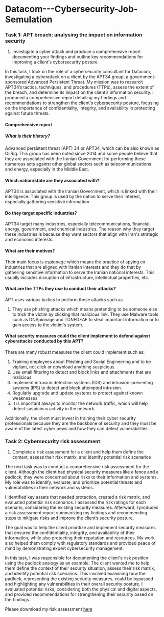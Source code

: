 # Datacom---Cybersecurity-Job-Semulation

### Task 1: APT breach: analysing the impact on information security
1. Investigate a cyber attack and produce a comprehensive report documenting your findings and outline key recommendations for improving a client's cybersecurity posture

In this task, I took on the role of a cybersecurity consultant for Datacom, investigating a cyberattack on a client by the APT34 group, a government-sponsored Advanced Persistent Threat. My mission was to research APT34’s tactics, techniques, and procedures (TTPs), assess the extent of the breach, and determine its impact on the client’s information security. I produced a comprehensive report detailing my findings and recommendations to strengthen the client's cybersecurity posture, focusing on the importance of confidentiality, integrity, and availability in protecting against future threats.

#### Comprehensive report 
##### What is their history?

Advanced persistent threat (APT) 34 or APT34, which can be also known as OilRig. This group has been noted since 2014 and some people believe that they are associated with the Iranian Government for performing these numerous acts against other global sectors such as telecommunications and energy, especially in the Middle East. 

#### Which nation/state are they associated with?

APT34 is associated with the Iranian Government, which is linked with their intelligence. This group is used by the nation to serve their interest, especially gathering sensitive information. 

#### Do they target specific industries?

APT34 target many industries, especially telecommunications, financial, energy, government, and chemical industries. The reason why they target these industries is because they want sectors that align with Iran's strategic and economic interests. 

#### What are their motives?

Their main focus is espionage which means the practice of spying on industries that are aligned with Iranian interests and they do that by gathering sensitive information to serve the Iranian national interests. This usually includes disruption of infrastructure, intellectual properties, etc. 

#### What are the TTPs they use to conduct their attacks?

APT uses various tactics to perform these attacks such as 

1. They use phishing attacks which means pretending to be someone else to trick the victim by clicking that malicious link. 
They use Malware tools such as DNSpionage and TONEDEAF to steal important information or to gain access to the victim's system. 

#### What security measures could the client implement to defend against cyberattacks conducted by this APT?

There are many robust measures the client could implement such as:

1. Training employees about Phishing and Social Engineering and to be vigilant, not click or download anything suspicious.  
2. Use email filtering to detect and block links and attachments that are malicious
3. Implement intrusion detection systems (IDS) and intrusion-preventing systems (IPS) to detect and block attempted intrusion.
4. Regularly upgrade and update systems to protect against known weaknesses 
5. It is important always to monitor the network traffic, which will help detect suspicious activity in the network. 

Additionally, the client must invest in training their cyber security professionals because they are the backbone of security and they must be aware of the latest cyber news and how they can detect vulnerabilities.  

### Task 2: Cybersecurity risk assessment
1. Complete a risk assessment for a client and help them define the context, assess their risk matrix, and identify potential risk scenarios

The next task was to conduct a comprehensive risk assessment for the client. Although the client had physical security measures like a fence and a padlock, they were concerned about risks to their information and systems. My role was to identify, evaluate, and prioritize potential threats and vulnerabilities in their network and systems. 

I identified key assets that needed protection, created a risk matrix, and evaluated potential risk scenarios. I assessed the risk ratings for each scenario, considering the existing security measures. Afterward, I produced a risk assessment report summarizing my findings and recommending steps to mitigate risks and improve the client’s security posture.

The goal was to help the client prioritize and implement security measures that ensured the confidentiality, integrity, and availability of their information, while also protecting their reputation and resources. My work also helped them comply with regulatory standards and provided peace of mind by demonstrating expert cybersecurity management.

In this task, I was responsible for documenting the client's risk position using the padlock analogy as an example. The client wanted me to help them define the context of their security situation, assess their risk matrix, and identify potential risk scenarios. This involved examining how the padlock, representing the existing security measures, could be bypassed and highlighting any vulnerabilities in their overall security posture. I evaluated potential risks, considering both the physical and digital aspects, and provided recommendations for strengthening their security based on the findings.

Please dowmload my risk assessment [here](./LwandoRiskAssessment.xlsx)
